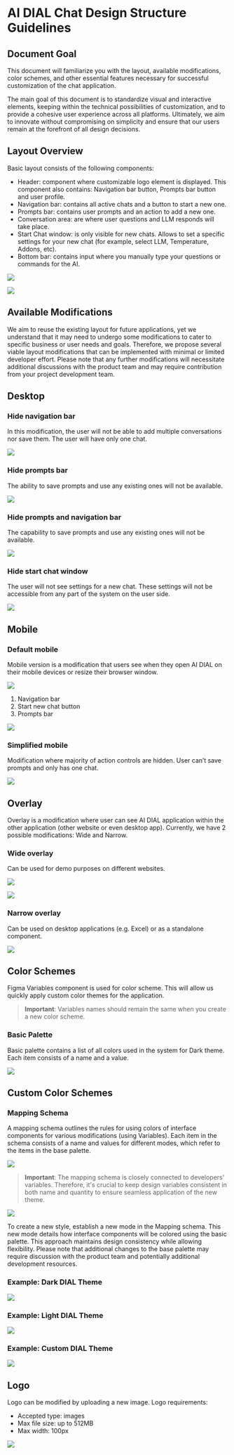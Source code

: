 # AI DIAL Chat Design Structure Guidelines

## Document Goal

This document will familiarize you with the layout, available modifications, color schemes, and other essential features necessary for successful customization of the chat application.

The main goal of this document is to standardize visual and interactive elements, keeping within the technical possibilities of customization, and to provide a cohesive user experience across all platforms. 
Ultimately, we aim to innovate without compromising on simplicity and ensure that our users remain at the forefront of all design decisions.

## Layout Overview

Basic layout consists of the following components:

* Header: component where customizable logo element is displayed. This component also contains: Navigation bar button, Prompts bar button and user profile.
* Navigation bar: contains all active chats and a button to start a new one.
* Prompts bar: contains user prompts and an action to add a new one.
* Conversation area: are where user questions and LLM responds will take place.
* Start Chat window: is only visible for new chats. Allows to set a specific settings for your new chat (for example, select LLM, Temperature, Addons, etc).
* Bottom bar: contains input where you manually type your questions or commands for the AI.

![](./img/Layout-scheme.png)

![](./img/Layout-design.png)

## Available Modifications

We aim to reuse the existing layout for future applications, yet we understand that it may need to undergo some modifications to cater to specific business or user needs and goals. 
Therefore, we propose several viable layout modifications that can be implemented with minimal or limited developer effort. 
Please note that any further modifications will necessitate additional discussions with the product team and may require contribution from your project development team.

## Desktop

### Hide navigation bar

In this modification, the user will not be able to add multiple conversations nor save them. The user will have only one chat.

![](./img/Layout-scheme2.png)

### Hide prompts bar

The ability to save prompts and use any existing ones will not be available.

![](./img/Layout-scheme3.png)

### Hide prompts and navigation bar

The capability to save prompts and use any existing ones will not be available.

![](./img/Layout-scheme4.png)

### Hide start chat window

The user will not see settings for a new chat. These settings will not be accessible from any part of the system on the user side.

![](./img/Layout-scheme5.png)

## Mobile

### Default mobile

Mobile version is a modification that users see when they open AI DIAL on their mobile devices or resize their browser window.

![](./img/header.png)

1. Navigation bar
2. Start new chat button
3. Prompts bar

![](./img/mobile.svg)

### Simplified mobile

Modification where majority of action controls are hidden. User can’t save prompts and only has one chat. 

![](./img/simple-mobile.svg)

## Overlay

Overlay is a modification where user can see AI DIAL application within the other application (other website or even desktop app).
Currently, we have 2 possible modifications: Wide and Narrow.

### Wide overlay

Can be used for demo purposes on different websites.

![](./img/wide-overlay.png)

![](./img/wide-overlay2.png)

### Narrow overlay

Can be used on desktop applications (e.g. Excel) or as a standalone component.

![](./img/simple-mobile.svg)

## Color Schemes

Figma Variables component is used for color scheme. This will allow us quickly apply custom color themes for the application. 

> **Important**: Variables names should remain the same when you create a new color scheme.

### Basic Palette

Basic palette contains a list of all colors used in the system for Dark theme. Each item consists of a name and a value.

![](./img/basic-palette.png)

## Custom Color Schemes

### Mapping Schema

A mapping schema outlines the rules for using colors of interface components for various modifications (using Variables). 
Each item in the schema consists of a name and values for different modes, which refer to the items in the base palette.

![](./img/mapping-schema.png)

> **Important**: The mapping schema is closely connected to developers' variables. Therefore, it's crucial to keep design variables consistent in both name and quantity to ensure seamless application of the new theme.

![](./img/mapping-schema.svg)

To create a new style, establish a new mode in the Mapping schema. This new mode details how interface components will be colored using the basic palette.
This approach maintains design consistency while allowing flexibility.
Please note that additional changes to the base palette may require discussion with the product team and potentially additional development resources.

### Example: Dark DIAL Theme

![](./img/example-dark.svg)

### Example: Light DIAL Theme

![](./img/example-light.svg)

### Example: Custom DIAL Theme

![](./img/example-color.svg)

## Logo

Logo can be modified by uploading a new image.
Logo requirements:
* Accepted type: images
* Max file size: up to 512MB
* Max width: 100px 

![](./img/example-logo.png)
